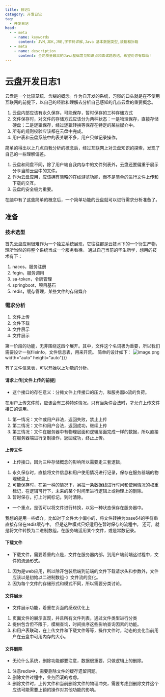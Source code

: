 ```yaml
---
title: 日记1
category: 开发日记
tag:
  - 开发日记
head:
  - - meta
    - name: keywords
      content: JVM,JDK,JRE,字节码详解,Java 基本数据类型,装箱和拆箱
  - - meta
    - name: description
      content: 全网质量最高的Java基础常见知识点和面试题总结，希望对你有帮助！
---
```

# 云盘开发日志1

云盘是一个比较笼统、含糊的概念。作为自开发的系统，习惯的口头就是在不使用互联网的前提下，以自己的经验和理解去分析自己感知的几点云盘的重要概念。

1. 云盘内部应该有永久保存，可能保存，暂时保存的三种存储方式
2. 文件保存时，对文件的存储方式应该分为两种状态：一是物理保存，直接存储硬盘；二是逻辑保存，经过逻辑转换等保存在特定的某些媒介中。
3. 所有的规则校验应该都在云盘中完成。
4. 用户表和云盘系统中的表关联不多，用户只做记录操作。

简单的得出以上几点自我分析的概念后，经过互联网上对云盘知识的探索，发现了自己的一些理解偏差。
1. 云盘和网盘不同，除了用户端自我内存中的文件列表外，云盘还要偏重于展示分享当前云盘中的文件。
2. 作为云盘应用，应该拥有简略的在线游览功能，而不是简单的进行文件上传和下载的交互。
3. 云盘的安全极为重要。

在脑中有了这些简单的概念后，一个简单功能的云盘就可以进行需求分析准备了。

## 准备
### 技术选型
首先云盘应用很难作为一个独立系统展现，它往往都是云技术下的一个衍生产物，理所当然的将整个系统当成一个服务看待。
通过自己当前的毕生所学，想用的技术有下：
1. nacos，服务注册
2. fegin，服务调用
3. sa-token，令牌管理
4. springboot，项目基石
5. redis，缓存管理，某些文件的存储媒介

### 需求分析
1. 文件上传
2. 文件下载
3. 文件展示
4. 文件展示

第一阶段的功能，无非围绕这四个展开。其中，文件这个名词极为重要，所以我们需要设计一张fileinfo，文件信息表，用来开荒。
简单的设计如下：
![image.png](https://www.leyuna.xyz/image/2022-02-20/image.png)width="auto" height="auto"}}}

有了文件信息表，可以开始以上功能的分析。

#### 请求上传[文件上传的前提]

- 这个接口的存在意义：分摊文件上传接口的压力，和服务器io流的负荷。

在用户上传文件前，应该会有三种特殊情况，只有当条件合法时，才允许上传文件接口的调用。
1. 第一情况：文件或用户非法，返回失败，禁止上传
2. 第二情况：文件和用户合法，返回成功，继续上传
3. 第三情况：文件在服务器中有物理层面和逻辑层面完成一样的数据，所以直接在服务器端进行复制操作，返回成功，终止上传。

#### 上传文件
- 上传接口，因为三种存储概念的影响所以需要走三套逻辑，
1. 永久保存时，直接将文件信息和用户使用情况进行记录，保存在服务器端的物理硬盘上
2. 可能保存时，在第一种的情况下，另拉一条数据线进行时间和使用情况的权重标记，在逻辑可行下，未来的某个时间里进行逻辑上或物理上的删除。
3. 暂时保存，打上时间标记，到时清除。

- 一个重点，是否可以将文件进行转换，以另一种状态保存在服务器中。

我想的是用一些媒介，比如对于文件大小偏小的，将文件转换为base64的字符串直接存储在redis缓存中。
但是这种模式只好适用在暂时保存的流程中。
还可，就是将文件转换为二进制数组，在服务端适用某个文件，或是常数记录。

#### 下载文件
- 下载文件，需要着重的点是，文件在服务器内部，到用户端前端这过程中，文件的流通形式。

1. 因为是web应用，所以除开包装后端到前端的文件下载请求头和参数外，文件应该以是初始以二进制数组-》文件流的变化。
2. 因为每个文件的存储形式和模式不同，所以需要分类讨论。

#### 文件展示
- 文件展示功能，着重在页面的感观优化上

1. 页面文件的展示直观，并且所有文件列表，通过文件类型进行分类
2. 提供包含但不限于，模糊查询，时间排序这些影响查询因素的功能。
3. 和用户表联动，在上传文件和下载文件等等，操作文件时，动态的变化当前用户在云盘中可用内存的大小。

#### 文件删除
- 无论什么系统，删除功能都要注意，数据很重要，只做逻辑上的删除。

1. 注意redis中，需要删除文件的缓存遗留问题。
2. 删除文件过程中，业务回滚的考虑。
3. 删除文件时，上传文件和当前删除文件的物理冲突，需要考虑到删除文件这个应该可能需要上锁的操作对其他功能的影响。
